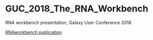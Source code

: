 # GUC_2018_The_RNA_Workbench
RNA workbench presentation, Galaxy User Conference 2018

[RNAworkbench publication](https://doi.org/10.1093/nar/gkw558)
